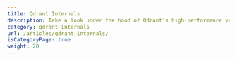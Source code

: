 ```yaml
---
title: Qdrant Internals
description: Take a look under the hood of Qdrant’s high-performance vector search engine. Explore the architecture, components, and design principles the Qdrant Vector Search Engine is built on.
category: qdrant-internals
url: /articles/qdrant-internals/
isCategoryPage: true
weight: 20
---
```

